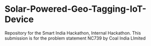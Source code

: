 # Solar-Powered-Geo-Tagging-IoT-Device
Repository for the Smart India Hackathon, Internal Hackathon. This submission is for the problem statement NC739 by Coal India LImited
